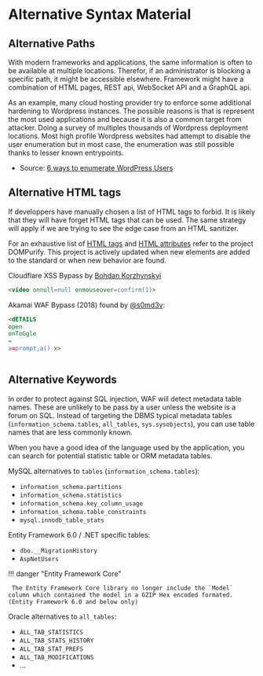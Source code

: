 # Alternative Syntax Material
<!--  -->




## Alternative Paths

With modern frameworks and applications, the same information is often to be available at multiple locations. Therefor, if an administrator is blocking a specific path, it might be accessible elsewhere. Framework might have a combination of HTML pages, REST api, WebSocket API and a GraphQL api.

As an example, many cloud hosting provider try to enforce some additional hardening to Wordpress instances. The possible reasons is that is represent the most used applications and because it is also a common target from attacker.
Doing a survey of multiples thousands of Wordpress deployment locations. Most high profile Wordpress websites had attempt to disable the user enumeration but in most case, the enumeration was still possible thanks to lesser known entrypoints.

 - Source: [6 ways to enumerate WordPress Users](https://www.gosecure.net/blog/2021/03/16/6-ways-to-enumerate-wordpress-users/)

## Alternative HTML tags

If developpers have manually chosen a list of HTML tags to forbid. It is likely that they will have forget HTML tags that can be used. The same strategy will apply if we are trying to see the edge case from an HTML sanitizer.

For an exhaustive list of [HTML tags](https://github.com/cure53/DOMPurify/blob/1.0.8/src/tags.js) and [HTML attributes](https://github.com/cure53/DOMPurify/blob/1.0.8/src/attrs.js) refer to the project DOMPurify. This project is actively updated when new elements are added to the standard or when new behavior are found.

Cloudflare XSS Bypass by [Bohdan Korzhynskyi](https://twitter.com/bohdansec)
```html
<video onnull=null onmouseover=confirm(1)>
```


Akamai WAF Bypass (2018) found by [@s0md3v](https://twitter.com/s0md3v/):
```html
<dETAILS
open
onToGgle
=
a=prompt,a() x>
```

```
```

## Alternative Keywords

In order to protect against SQL injection, WAF will detect metadata table names. These are unlikely to be pass by a user unless the website is a forum on SQL.
Instead of targeting the DBMS typical metadata tables (`information_schema.tables`, `all_tables`, `sys.sysobjects`), you can use table names that are less commonly known.

When you have a good idea of the language used by the application, you can search for potential statistic table or ORM metadata tables.

MySQL alternatives to `tables` (`information_schema.tables`):

 - `information_schema.partitions`
 - `information_schema.statistics`
 - `information_schema.key_column_usage`
 - `information_schema.table_constraints`
 - `mysql.innodb_table_stats`

Entity Framework 6.0 / .NET specific tables:

 - `dbo.__MigrationHistory`
 - `AspNetUsers`

!!! danger "Entity Framework Core"

     The Entity Framework Core library no longer include the `Model` column which contained the model in a GZIP Hex encoded formated. (Entity Framework 6.0 and below only)


Oracle alternatives to `all_tables`:

 - `ALL_TAB_STATISTICS`
 - `ALL_TAB_STATS_HISTORY`
 - `ALL_TAB_STAT_PREFS`
 - `ALL_TAB_MODIFICATIONS`
 - ...

